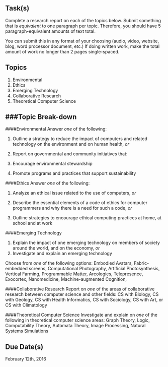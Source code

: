 Task(s)
-------
Complete a research report on each of the topics below.  Submit something that is _equivalent_ to one paragraph per topic.  Therefore, you should have 5 paragraph-equivalent amounts of text total.  

You can submit this in any format of your choosing (audio, video, website, blog, word processor document, etc.) If doing written work, make the total amount of work no longer than 2 pages single-spaced.

Topics
------
1. Environmental
2. Ethics
3. Emerging Technology
4. Collaborative Research
5. Theoretical Computer Science

###Topic Break-down
--------
####Environmental
Answer _one_ of the following:

1. Outline a strategy to reduce the impact of computers and related technology on the 
environment and on human health, _or_

2. Report on governmental and community initiatives that:
  1. Encourage environmental stewardship
  2. Promote programs and practices that support sustainability

####Ethics
Answer _one_ of the following:

1. Analyze an ethical issue related to the use of computers, _or_

2. Describe the essential elements of a code of ethics for computer programmers and why there is 
a need for such a code, _or_

3. Outline strategies to encourage ethical computing practices at home, at school and at work

####Emerging Technology
1. Explain the impact of one emerging technology on members of society around the world, and on 
the economy, _or_
2. Investigate and explain an emerging technology

Choose from _one_ of the following options: Embodied Avatars, Fabric-embedded screens, Computational Photography, Artificial Photosynthesis, Vertical Farming, Programmable Matter, Arcologies, Telepresence, Exocortex, Nanomedicine, Machine-augmented Cognition, 

####Collaborative Research
Report on _one_ of the areas of collaborative research between computer science and other fields: CS with Biology, CS with Geology, CS with Health Informatics, CS with Sociology, CS with Art, or CS with Climatology

####Theoretical Computer Science
Investigate and explain on _one_ of the following in theoretical computer science areas: Graph Theory, Logic, Computability Theory, Automata Theory, Image Processing, Natural Systems Simulations

Due Date(s)
-----------
February 12th, 2016
